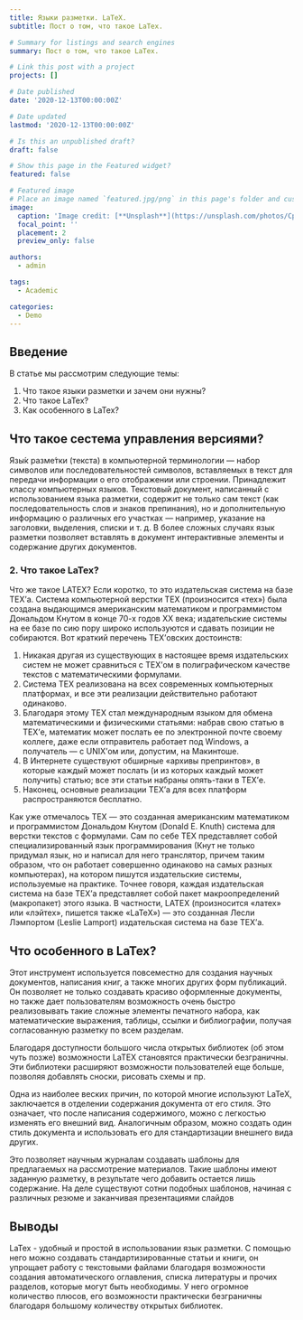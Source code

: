 ```yaml
---
title: Языки разметки. LaTeX.
subtitle: Пост о том, что такое LaTex.

# Summary for listings and search engines
summary: Пост о том, что такое LaTex.

# Link this post with a project
projects: []

# Date published
date: '2020-12-13T00:00:00Z'

# Date updated
lastmod: '2020-12-13T00:00:00Z'

# Is this an unpublished draft?
draft: false

# Show this page in the Featured widget?
featured: false

# Featured image
# Place an image named `featured.jpg/png` in this page's folder and customize its options here.
image:
  caption: 'Image credit: [**Unsplash**](https://unsplash.com/photos/CpkOjOcXdUY)'
  focal_point: ''
  placement: 2
  preview_only: false

authors:
  - admin

tags:
  - Academic

categories:
  - Demo
---
```


## Введение
В статье мы рассмотрим следующие темы:

1. Что такое языки разметки и зачем они нужны?
2. Что такое LaTex?
3. Как особенного в LaTex?

## Что такое сестема управления версиями?

Язы́к разме́тки (текста) в компьютерной терминологии — набор символов или последовательностей символов, вставляемых в текст для передачи информации о его отображении или строении. Принадлежит классу компьютерных языков. Текстовый документ, написанный с использованием языка разметки, содержит не только сам текст (как последовательность слов и знаков препинания), но и дополнительную информацию о различных его участках — например, указание на заголовки, выделения, списки и т. д. В более сложных случаях язык разметки позволяет вставлять в документ интерактивные элементы и содержание других документов. 

### 2. Что такое LaTex?

 Что же такое LATEX? Если коротко, то это издательская система на базе TEX’а. Система компьютерной верстки TEX (произносится «тех») была создана выдающимся американским математиком и программистом Дональдом Кнутом в конце 70-х годов XX века; издательские системы на ее базе по сию пору широко используются и сдавать позиции не собираются.
 Вот краткий перечень TEX’овских достоинств:

1. Никакая другая из существующих в настоящее время издательских систем не может сравниться с TEX’ом в полиграфическом качестве текстов с математическими формулами.
2. Система TEX реализована на всех современных компьютерных платформах, и все эти реализации действительно работают одинаково.
3. Благодаря этому TEX стал международным языком для обмена математическими и физическими статьями: набрав свою статью в TEX’е, математик может послать ее по электронной почте своему коллеге, даже если отправитель работает под Windows, а получатель — с UNIX’ом или, допустим, на Макинтоше.
4. В Интернете существуют обширные «архивы препринтов», в которые каждый может послать (и из которых каждый может получить) статью; все эти статьи набраны опять-таки в TEX’е.
5. Наконец, основные реализации TEX’а для всех платформ распространяются бесплатно.

 Как уже отмечалось TEX — это созданная американским математиком и программистом Дональдом Кнутом (Donald E. Knuth) система для верстки текстов с формулами. Сам по себе TEX представляет собой специализированный язык программирования (Кнут не только придумал язык, но и написал для него транслятор, причем таким образом, что он работает совершенно одинаково на самых разных компьютерах), на котором пишутся издательские системы, используемые на практике. Точнее говоря, каждая издательская система на базе TEX’а представляет собой пакет макроопределений (макропакет) этого языка. В частности, LATEX (произносится «латех» или «лэйтех», пишется также «LaTeX») — это созданная Лесли Лэмпортом (Leslie Lamport) издательская система на базе TEX’а.

## Что особенного в LaTex?

 Этот инструмент используется повсеместно для создания научных документов, написания книг, а также многих других форм публикаций. Он позволяет не только создавать красиво оформленные документы, но также дает пользователям возможность очень быстро реализовывать такие сложные элементы печатного набора, как математические выражения, таблицы, ссылки и библиографии, получая согласованную разметку по всем разделам.

 Благодаря доступности большого числа открытых библиотек (об этом чуть позже) возможности LaTEX становятся практически безграничны. Эти библиотеки расширяют возможности пользователей еще больше, позволяя добавлять сноски, рисовать схемы и пр.

 Одна из наиболее веских причин, по которой многие используют LaTeX, заключается в отделении содержания документа от его стиля. Это означает, что после написания содержимого, можно с легкостью изменять его внешний вид. Аналогичным образом, можно создать один стиль документа и использовать его для стандартизации внешнего вида других.

 Это позволяет научным журналам создавать шаблоны для предлагаемых на рассмотрение материалов. Такие шаблоны имеют заданную разметку, в результате чего добавить остается лишь содержание. На деле существуют сотни подобных шаблонов, начиная с различных резюме и заканчивая презентациями слайдов

## Выводы

LaTex - удобный и простой в использовании язык разметки. С помощью него можно создавать стандартизированные статьи и книги, он упрощает работу с текстовыми файлами благодаря возможности создания автоматического оглавления, списка литературы и прочих разделов, которые могут быть необходимы. У него огромное количество плюсов, его возможности практически безграничны благодаря большому количеству открытых библиотек.


